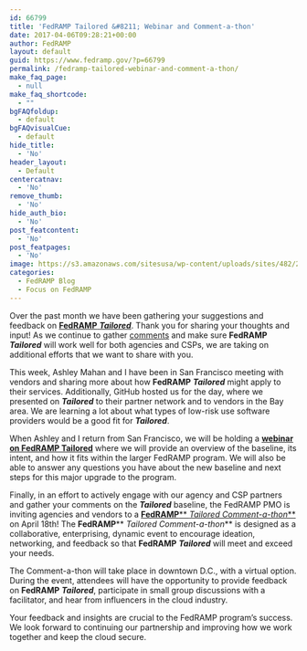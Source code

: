 ```yaml
---
id: 66799
title: 'FedRAMP Tailored &#8211; Webinar and Comment-a-thon'
date: 2017-04-06T09:28:21+00:00
author: FedRAMP
layout: default
guid: https://www.fedramp.gov/?p=66799
permalink: /fedramp-tailored-webinar-and-comment-a-thon/
make_faq_page:
  - null
make_faq_shortcode:
  - ""
bgFAQfoldup:
  - default
bgFAQvisualCue:
  - default
hide_title:
  - 'No'
header_layout:
  - Default
centercatnav:
  - 'No'
remove_thumb:
  - 'No'
hide_auth_bio:
  - 'No'
post_featcontent:
  - 'No'
post_featpages:
  - 'No'
image: https://s3.amazonaws.com/sitesusa/wp-content/uploads/sites/482/2017/04/FedRAMP-web-banner_04062017_V2_Blog-banner-2.png
categories:
  - FedRAMP Blog
  - Focus on FedRAMP
---
```

Over the past month we have been gathering your suggestions and feedback on [**FedRAMP** **_Tailored_**](https://www.fedramp.gov/launching-a-fedramp-tailored-baseline/). Thank you for sharing your thoughts and input! As we continue to gather [comments](https://tailored.fedramp.gov/) and make sure **FedRAMP** **_Tailored_** will work well for both agencies and CSPs, we are taking on additional efforts that we want to share with you. 

This week, Ashley Mahan and I have been in San Francisco meeting with vendors and sharing more about how **FedRAMP** **_Tailored_** might apply to their services. Additionally, GitHub hosted us for the day, where we presented on **_Tailored_** to their partner network and to vendors in the Bay area. We are learning a lot about what types of low-risk use software providers would be a good fit for **_Tailored_**.

When Ashley and I return from San Francisco, we will be holding a [**webinar on FedRAMP Tailored**](https://www.digitalgov.gov/event/fedramp-tailored-an-introduction-to-the-new-security-baseline-2/) where we will provide an overview of the baseline, its intent, and how it fits within the larger FedRAMP program. We will also be able to answer any questions you have about the new baseline and next steps for this major upgrade to the program. 

Finally, in an effort to actively engage with our agency and CSP partners and gather your comments on the **_Tailored_** baseline, the FedRAMP PMO is inviting agencies and vendors to a [**FedRAMP**** _Tailored Comment-a-thon_**](https://www.eventbrite.com/e/fedramp-tailored-comment-a-thon-registration-33436786328) on April 18th! The **FedRAMP**** _Tailored Comment-a-thon_** is designed as a collaborative, enterprising, dynamic event to encourage ideation, networking, and feedback so that **FedRAMP** **_Tailored_** will meet and exceed your needs.

The Comment-a-thon will take place in downtown D.C., with a virtual option. During the event, attendees will have the opportunity to provide feedback on **FedRAMP** **_Tailored_**, participate in small group discussions with a facilitator, and hear from influencers in the cloud industry.
  
Your feedback and insights are crucial to the FedRAMP program’s success. We look forward to continuing our partnership and improving how we work together and keep the cloud secure. 